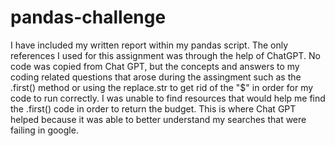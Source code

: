 # pandas-challenge

I have included my written report within my pandas script. The only references I used for this assignment was through the help of ChatGPT. No code was copied from Chat GPT, but the concepts and answers to my coding related questions that arose during the assingment such as the .first() method or using the replace.str to get rid of the "$" in order for my code to run correctly. I was unable to find resources that would help me find the .first() code in order to return the budget. This is where Chat GPT helped because it was able to better understand my searches that were failing in google.
